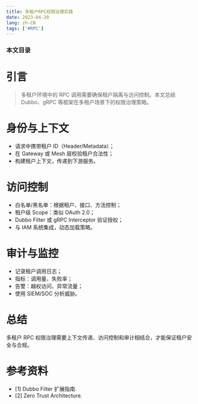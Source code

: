 ```yaml
---
title: 多租户RPC权限治理实践
date: 2023-04-20
lang: zh-CN
tags: ['#RPC']
---
```


### 本文目录
<!-- toc -->

# 引言
> 多租户环境中的 RPC 调用需要确保租户隔离与访问控制。本文总结 Dubbo、gRPC 等框架在多租户场景下的权限治理策略。

# 身份与上下文
- 请求中携带租户 ID（Header/Metadata）；
- 在 Gateway 或 Mesh 层校验租户合法性；
- 构建租户上下文，传递到下游服务。

# 访问控制
- 白名单/黑名单：根据租户、接口、方法控制；
- 租户级 Scope：类似 OAuth 2.0；
- Dubbo Filter 或 gRPC Interceptor 验证授权；
- 与 IAM 系统集成，动态加载策略。

# 审计与监控
- 记录租户调用日志；
- 指标：调用量、失败率；
- 告警：越权访问、异常流量；
- 使用 SIEM/SOC 分析威胁。

# 总结
多租户 RPC 权限治理需要上下文传递、访问控制和审计相结合，才能保证租户安全与合规。

# 参考资料
- [1] Dubbo Filter 扩展指南.
- [2] Zero Trust Architecture.
